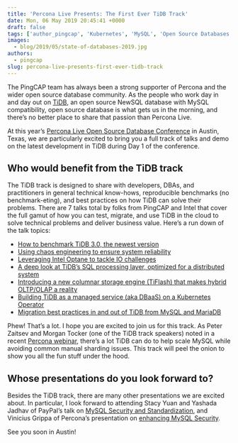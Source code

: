 ```yaml
---
title: 'Percona Live Presents: The First Ever TiDB Track'
date: Mon, 06 May 2019 20:45:41 +0000
draft: false
tags: ['author_pingcap', 'Kubernetes', 'MySQL', 'Open Source Databases', 'Percona Live 2019']
images:
  - blog/2019/05/state-of-databases-2019.jpg
authors:
  - pingcap
slug: percona-live-presents-first-ever-tidb-track
---
```


The PingCAP team has always been a strong supporter of Percona and the wider open source database community. As the people who work day in and day out on [TiDB](https://github.com/pingcap/tidb), an open source NewSQL database with MySQL compatibility, open source database is what gets us in the morning, and there’s no better place to share that passion than Percona Live. 

At this year’s [Percona Live Open Source Database Conference](https://www.percona.com/live/19/) in Austin, Texas, we are particularly excited to bring you a full track of talks and demo on the latest development in TiDB during Day 1 of the conference.

Who would benefit from the TiDB track
-------------------------------------

The TiDB track is designed to share with developers, DBAs, and practitioners in general technical know-hows, reproducible benchmarks (no benchmark-eting), and best practices on how TiDB can solve their problems. There are 7 talks total by folks from PingCAP and Intel that cover the full gamut of how you can test, migrate, and use TiDB in the cloud to solve technical problems and deliver business value. Here’s a run down of the talk topics:

*   [How to benchmark TiDB 3.0, the newest version](https://www.percona.com/live/19/sessions/tidb-30-whats-new-and-whats-next)
*   [Using chaos engineering to ensure system reliability](https://www.percona.com/live/19/sessions/using-chaos-engineering-to-build-a-reliable-tidb)
*   [Leveraging Intel Optane to tackle IO challenges](https://www.percona.com/live/19/sessions/leveraging-optane-to-tackle-your-io-challenges-with-tidb)
*   [A deep look at TiDB’s SQL processing layer, optimized for a distributed system](https://www.percona.com/live/19/sessions/deep-dive-into-tidb-sql-layer)
*   [Introducing a new columnar storage engine (TiFlash) that makes hybrid OLTP/OLAP a reality](https://www.percona.com/live/19/sessions/making-htap-real-with-tiflash-a-tidb-native-columnar-extension)
*   [Building TiDB as a managed service (aka DBaaS) on a Kubernetes Operator](https://www.percona.com/live/19/sessions/making-an-aas-out-of-tidb-building-dbaas-on-a-kubernetes-operator)
*   [Migration best practices in and out of TiDB from MySQL and MariaDB](https://www.percona.com/live/19/sessions/from-mysql-to-tidb-and-back-again)

Phew! That’s a lot. I hope you are excited to join us for this track. As Peter Zaitsev and Morgan Tocker (one of the TiDB track speakers) noted in a recent [Percona webinar](https://www.percona.com/resources/webinars/how-horizontally-scale-mysql-tidb-while-avoiding-sharding-issues), there’s a lot TiDB can do to help scale MySQL while avoiding common manual sharding issues. This track will peel the onion to show you all the fun stuff under the hood.

Whose presentations do you look forward to?
-------------------------------------------

Besides the TiDB track, there are many other presentations we are excited about. In particular, I look forward to attending Stacy Yuan and Yashada Jadhav of PayPal’s talk on [MySQL Security and Standardization](https://www.percona.com/live/19/sessions/mysql-security-and-standardization-at-paypal), and Vinicius Grippa of Percona’s presentation on [enhancing MySQL Security](https://www.percona.com/live/19/sessions/enhancing-mysql-security). 

See you soon in Austin!